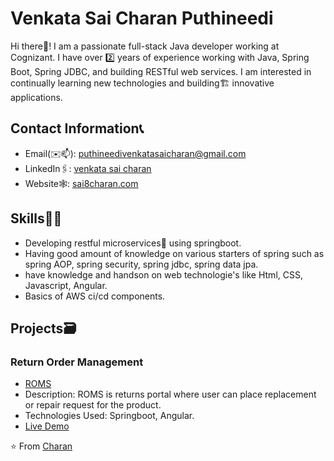 # Venkata Sai Charan Puthineedi
Hi there👋! 
I am a passionate full-stack Java developer working at Cognizant. I have over 2️⃣ years of experience working with Java, Spring Boot, Spring JDBC, and building RESTful web services.
I am interested in continually learning new technologies and building🏗️ innovative applications.

## Contact Information📞
- Email(✉️📫): puthineedivenkatasaicharan@gmail.com
- LinkedIn🖇️: [venkata sai charan](https://www.linkedin.com/in/venkata-sai-charan-puthineedi/)
- Website🕸️: [sai8charan.com](https://www.sai8charan.github.io)

## Skills🤹‍♂️
- Developing restful microservices🔬 using springboot.
- Having good amount of knowledge on various starters of spring such as spring AOP, spring security, spring jdbc, spring data jpa.
- have knowledge and handson on web technologie's like Html, CSS, Javascript, Angular.
- Basics of AWS ci/cd components.

## Projects🗃️
### Return Order Management
- [ROMS](https://github.com/sai8charan/ROMS-Angular)
- Description: ROMS is returns portal where user can place replacement or repair request for the product.
- Technologies Used: Springboot, Angular.
- [Live Demo](https://github.com/sai8charan/ROMS-Angula)
<!--
### Project 2
- [Project Title](https://github.com/yourusername/project-repo)
- Description: A short description of the project, its purpose, and features.
- Technologies Used: List the technologies and tools used in the project.
- [Live Demo](https://yourusername.github.io/project-repo)

## Contributions
- List your top contributions to open-source projects and communities.
- Use bullet points to highlight your contributions.
- Include links to the projects and organizations.

-->
⭐️ From [Charan](https://github.com/sai8charan)
